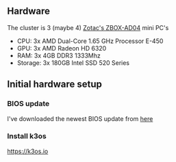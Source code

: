 ## Hardware
The cluster is 3 (maybe 4) [Zotac's ZBOX-AD04](https://www.zotac.com/us/product/mini_pcs/ad04) mini PC's
* CPU: 3x AMD Dual-Core 1.65 GHz Processor E-450
* GPU: 3x AMD Radeon HD 6320
* RAM: 3x 4GB DDR3 1333Mhz
* Storage: 3x 180GB Intel SSD 520 Series

## Initial hardware setup

### BIOS update
I've downloaded the newest BIOS update from [here](https://www.zotac.com/us/files/download/by_product?p_nid=344018&driver_type=238&os=All)

### Install k3os
https://k3os.io